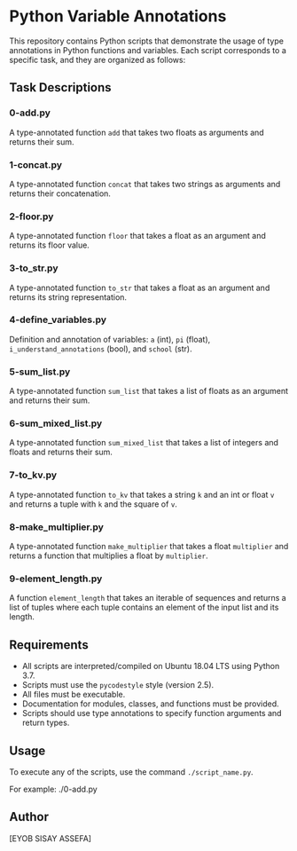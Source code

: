 # Python Variable Annotations

This repository contains Python scripts that demonstrate the usage of type annotations in Python functions and variables. Each script corresponds to a specific task, and they are organized as follows:

## Task Descriptions

### 0-add.py
A type-annotated function `add` that takes two floats as arguments and returns their sum.

### 1-concat.py
A type-annotated function `concat` that takes two strings as arguments and returns their concatenation.

### 2-floor.py
A type-annotated function `floor` that takes a float as an argument and returns its floor value.

### 3-to_str.py
A type-annotated function `to_str` that takes a float as an argument and returns its string representation.

### 4-define_variables.py
Definition and annotation of variables: `a` (int), `pi` (float), `i_understand_annotations` (bool), and `school` (str).

### 5-sum_list.py
A type-annotated function `sum_list` that takes a list of floats as an argument and returns their sum.

### 6-sum_mixed_list.py
A type-annotated function `sum_mixed_list` that takes a list of integers and floats and returns their sum.

### 7-to_kv.py
A type-annotated function `to_kv` that takes a string `k` and an int or float `v` and returns a tuple with `k` and the square of `v`.

### 8-make_multiplier.py
A type-annotated function `make_multiplier` that takes a float `multiplier` and returns a function that multiplies a float by `multiplier`.

### 9-element_length.py
A function `element_length` that takes an iterable of sequences and returns a list of tuples where each tuple contains an element of the input list and its length.

## Requirements
- All scripts are interpreted/compiled on Ubuntu 18.04 LTS using Python 3.7.
- Scripts must use the `pycodestyle` style (version 2.5).
- All files must be executable.
- Documentation for modules, classes, and functions must be provided.
- Scripts should use type annotations to specify function arguments and return types.

## Usage
To execute any of the scripts, use the command `./script_name.py`.

For example:
./0-add.py
## Author
[EYOB SISAY ASSEFA]
